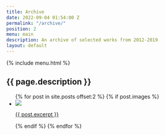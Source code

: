 ```yaml
---
title: Archive
date: 2022-09-04 01:54:00 Z
permalink: "/archive/"
position: 2
menu: main
description: An archive of selected works from 2012-2019
layout: default
---
```


<main>
    {% include menu.html %}
    <section class="projects-headline">
		<h1>{{ page.description }}</h1>
	</section>
    <section class="list-of-projects">
        <ul>
            {% for post in site.posts offset:2 %}
                {% if post.images %}
                    <li>
                        <a href="{{ post.url }}">
                            <div class="featured-img">
                                <img src="{{ post.images[0] }}">
                            </div>
                            <p>{{ post.excerpt }}</p>
                        </a>
                    </li>
                {% endif %}
            {% endfor %}
        </ul>
    </section>
</main>